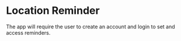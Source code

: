 # Location Reminder
The app will require the user to create an account and login to set and access reminders. 
